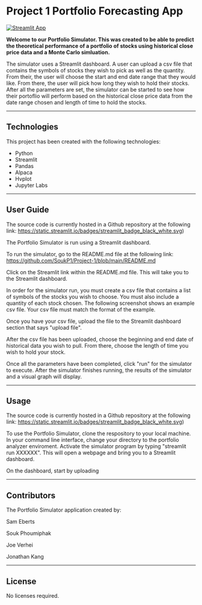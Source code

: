 # Project 1 Portfolio Forecasting App

[![Streamlit App](https://static.streamlit.io/badges/streamlit_badge_black_white.svg)](https://streamlit.io/) 

**Welcome to our Portfolio Simulator. This was created to be able to predict the theoretical performance
of a portfolio of stocks using historical close price data and a Monte Carlo simluation.**

The simulator uses a Streamlit dashboard. A user can upload a csv file that contains the symbols of stocks they wish to pick
as well as the quantity. From their, the user will choose the start and end date range that they would like. From there, the 
user will pick how long they wish to hold their stocks. After all the parameters are set, the simulator can be started to see 
how their portoflio will perform based on the historical close price data from the date range chosen and length of time to hold
the stocks.

---

## Technologies
This project has been created with the following technologies:
* Python
* Streamlit
* Pandas
* Alpaca
* Hvplot
* Jupyter Labs

---

## User Guide

The source code is currently hosted in a Github repository at the following link: 
https://static.streamlit.io/badges/streamlit_badge_black_white.svg)

The Portfolio Simulator is run using a Streamlit dashboard.

To run the simulator, go to the README.md file at the following link: https://github.com/SoukP1/Project-1/blob/main/README.md

Click on the Streamlit link within the README.md file. This will take you to the Streamlit dashboard.

In order for the simulator run, you must create a csv file that contains a list of symbols of the stocks you wish to choose.
You must also include a quantity of each stock chosen. The following screenshot shows an example csv file. Your csv file
must match the format of the example.

Once you have your csv file, upload the file to the Streamlit dashboard section that says "upload file".

After the csv file has been uploaded, choose the beginning and end date of historical data you wish to pull. From there, 
choose the length of time you wish to hold your stock.

Once all the parameters have been completed, click "run" for the simulator to execute. After the simulator finishes running,
the results of the simulator and a visual graph will display.


---

## Usage

The source code is currently hosted in a Github repository at the following link: 
https://static.streamlit.io/badges/streamlit_badge_black_white.svg)

To use the Portfolio Simulator, clone the respository to your local machine. In your command line interface, change your directory to the portfolio analyzer enviroment.
Activate the simulator program by typing "streamlit run XXXXXX". This will open a webpage and bring you to a Streamlit dashboard.

On the dashboard, start by uploading


---

## Contributors

The Portfolio Simulator application created by:

Sam Eberts 

Souk Phoumiphak 

Joe Verhei 

Jonathan Kang

---

## License

No licenses required.
